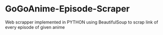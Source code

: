 # GoGoAnime-Episode-Scraper
Web scrapper implemented in PYTHON using BeautifulSoup to scrap link of every episode of given anime
